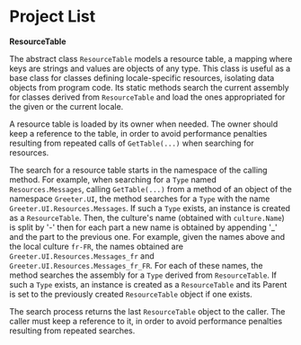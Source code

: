 # Project List

__ResourceTable__  

The abstract class `ResourceTable` models a resource table, a mapping where keys
are strings and values are objects of any type. This class is useful as a base
class for classes defining locale-specific resources, isolating data objects
from program code. Its static methods search the current assembly for classes
derived from `ResourceTable` and load the ones appropriated for the given or
the current locale.

A resource table is loaded by its owner when needed. The owner should keep a
reference to the table, in order to avoid performance penalties resulting from
repeated calls of `GetTable(...)` when searching for resources.

The search for a resource table starts in the namespace of the calling method.
For example, when searching for a `Type` named `Resources.Messages`, calling 
`GetTable(...)` from a method of an object of the namespace `Greeter.UI`, the
method searches for a `Type` with the name `Greeter.UI.Resources.Messages`. If
such a `Type` exists, an instance is created as a `ResourceTable`. Then, the
culture's name (obtained with `culture.Name`) is split by '-' then for each
part a new name is obtained by appending '_' and the part to the previous one.
For example, given the names above and the local culture `fr-FR`, the names
obtained are `Greeter.UI.Resources.Messages_fr` and 
`Greeter.UI.Resources.Messages_fr_FR`. For each of these names, the method
searches the assembly for a `Type` derived from `ResourceTable`. If such a
`Type` exists, an instance is created as a `ResourceTable` and its Parent is
set to the previously created `ResourceTable` object if one exists.

The search process returns the last `ResourceTable` object to the caller. The
caller must keep a reference to it, in order to avoid performance penalties
resulting from repeated searches.